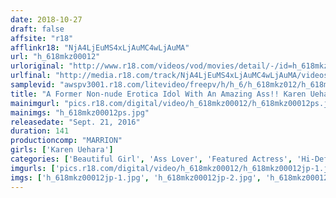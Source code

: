 ```yaml
---
date: 2018-10-27
draft: false
affsite: "r18"
afflinkr18: "NjA4LjEuMS4xLjAuMC4wLjAuMA"
url: "h_618mkz00012"
urloriginal: "http://www.r18.com/videos/vod/movies/detail/-/id=h_618mkz00012"
urlfinal: "http://media.r18.com/track/NjA4LjEuMS4xLjAuMC4wLjAuMA/videos/vod/movies/detail/-/id=h_618mkz00012"
samplevid: "awspv3001.r18.com/litevideo/freepv/h/h_6/h_618mkz012/h_618mkz012_dmb_w.mp4"
title: "A Former Non-nude Erotica Idol With An Amazing Ass!! Karen Uehara"
mainimgurl: "pics.r18.com/digital/video/h_618mkz00012/h_618mkz00012ps.jpg"
mainimgs: "h_618mkz00012ps.jpg"
releasedate: "Sept. 21, 2016"
duration: 141
productioncomp: "MARRION"
girls: ['Karen Uehara']
categories: ['Beautiful Girl', 'Ass Lover', 'Featured Actress', 'Hi-Def']
imgurls: ['pics.r18.com/digital/video/h_618mkz00012/h_618mkz00012jp-1.jpg', 'pics.r18.com/digital/video/h_618mkz00012/h_618mkz00012jp-2.jpg', 'pics.r18.com/digital/video/h_618mkz00012/h_618mkz00012jp-3.jpg', 'pics.r18.com/digital/video/h_618mkz00012/h_618mkz00012jp-4.jpg', 'pics.r18.com/digital/video/h_618mkz00012/h_618mkz00012jp-5.jpg', 'pics.r18.com/digital/video/h_618mkz00012/h_618mkz00012jp-6.jpg', 'pics.r18.com/digital/video/h_618mkz00012/h_618mkz00012jp-7.jpg', 'pics.r18.com/digital/video/h_618mkz00012/h_618mkz00012jp-8.jpg', 'pics.r18.com/digital/video/h_618mkz00012/h_618mkz00012jp-9.jpg', 'pics.r18.com/digital/video/h_618mkz00012/h_618mkz00012jp-10.jpg', 'pics.r18.com/digital/video/h_618mkz00012/h_618mkz00012jp-11.jpg', 'pics.r18.com/digital/video/h_618mkz00012/h_618mkz00012jp-12.jpg', 'pics.r18.com/digital/video/h_618mkz00012/h_618mkz00012jp-13.jpg', 'pics.r18.com/digital/video/h_618mkz00012/h_618mkz00012jp-14.jpg', 'pics.r18.com/digital/video/h_618mkz00012/h_618mkz00012jp-15.jpg', 'pics.r18.com/digital/video/h_618mkz00012/h_618mkz00012jp-16.jpg', 'pics.r18.com/digital/video/h_618mkz00012/h_618mkz00012jp-17.jpg', 'pics.r18.com/digital/video/h_618mkz00012/h_618mkz00012jp-18.jpg', 'pics.r18.com/digital/video/h_618mkz00012/h_618mkz00012jp-19.jpg', 'pics.r18.com/digital/video/h_618mkz00012/h_618mkz00012jp-20.jpg']
imgs: ['h_618mkz00012jp-1.jpg', 'h_618mkz00012jp-2.jpg', 'h_618mkz00012jp-3.jpg', 'h_618mkz00012jp-4.jpg', 'h_618mkz00012jp-5.jpg', 'h_618mkz00012jp-6.jpg', 'h_618mkz00012jp-7.jpg', 'h_618mkz00012jp-8.jpg', 'h_618mkz00012jp-9.jpg', 'h_618mkz00012jp-10.jpg', 'h_618mkz00012jp-11.jpg', 'h_618mkz00012jp-12.jpg', 'h_618mkz00012jp-13.jpg', 'h_618mkz00012jp-14.jpg', 'h_618mkz00012jp-15.jpg', 'h_618mkz00012jp-16.jpg', 'h_618mkz00012jp-17.jpg', 'h_618mkz00012jp-18.jpg', 'h_618mkz00012jp-19.jpg', 'h_618mkz00012jp-20.jpg']
---
```

